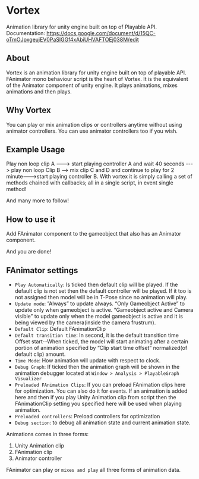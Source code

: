 # Vortex
Animation library for unity engine built on top of Playable API. Documentation: https://docs.google.com/document/d/15QC-oTmOJpxgeujEV0PaSlGGf4xAbiUHVAFTOEj038M/edit

## About

Vortex is an animation library for unity engine built on top of playable API. FAnimator mono behaviour script is the heart of Vortex. It is the equivalent of the Animator component of unity engine. It plays animations, mixes animations and then plays.

## Why Vortex

You can play or mix animation clips or controllers anytime without using animator controllers. You can use animator controllers too if you wish.

## Example Usage

Play non loop clip A ---> start playing controller A and wait 40 seconds ---> play non loop Clip B --> mix clip C and D and continue to play for 2 minute--->start playing controller B.
With vortex it is simply calling a set of methods chained with callbacks; all in a single script, in event single method!

And many more to follow!

## How to use it

Add FAnimator component to the gameobject that also has an Animator component.

And you are done!

## FAnimator settings

- `Play Automatically`: Is ticked then default clip will be played. If the default clip is not set then the default controller will be played. If it too is not assigned then model will be in T-Pose since no animation will play.
- `Update mode`: ”Always” to update always. “Only Gameobject Active” to update only when gameobject is active. “Gameobject active and Camera visible” to update only when the model gameobject is active and it is being viewed by the camera(inside the camera frustrum).
- `Default Clip`: Default FAnimationClip
- `Default transition time`: In second, it is the default transition time
Offset start--When ticked, the model will start animating after a certain portion of animation specified by “Clip start time offset” normalized(of default clip) amount.
- `Time Mode`: How animation will update with respect to clock.
- `Debug Graph`: If ticked then the animation graph will be shown in the animation debugger located at `Window > Analysis > PlayableGraph Visualizer`
- `Preloaded FAnimation Clips`: If you can preload FAnimation clips here for optimization. You can also do it for events. If an animation is added here and then if you play Unity Animation clip from script then the FAnimationClip setting you specified here will be used when playing animation.
- `Preloaded controllers`: Preload controllers for optimization
- `Debug section`: to debug all animation state and current animation state.

Animations comes in three forms:

1. Unity Animation clip
2. FAnimation clip
3. Animator controller

FAnimator can play or `mixes and play` all three forms of animation data.


